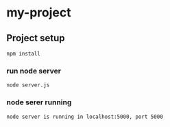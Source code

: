 # my-project

## Project setup
```
npm install
```

### run node server
```
node server.js
```

### node serer running
```
node server is running in localhost:5000, port 5000
```
